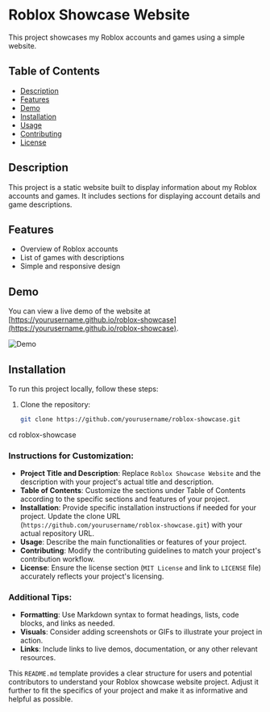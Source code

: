 # Roblox Showcase Website

This project showcases my Roblox accounts and games using a simple website.

## Table of Contents

- [Description](#description)
- [Features](#features)
- [Demo](#demo)
- [Installation](#installation)
- [Usage](#usage)
- [Contributing](#contributing)
- [License](#license)

## Description

This project is a static website built to display information about my Roblox accounts and games. It includes sections for displaying account details and game descriptions.

## Features

- Overview of Roblox accounts
- List of games with descriptions
- Simple and responsive design

## Demo

You can view a live demo of the website at [https://yourusername.github.io/roblox-showcase](https://yourusername.github.io/roblox-showcase).

![Demo](demo.png)

## Installation

To run this project locally, follow these steps:

1. Clone the repository:

   ```bash
   git clone https://github.com/yourusername/roblox-showcase.git
cd roblox-showcase

### Instructions for Customization:
- **Project Title and Description**: Replace `Roblox Showcase Website` and the description with your project's actual title and description.
- **Table of Contents**: Customize the sections under Table of Contents according to the specific sections and features of your project.
- **Installation**: Provide specific installation instructions if needed for your project. Update the clone URL (`https://github.com/yourusername/roblox-showcase.git`) with your actual repository URL.
- **Usage**: Describe the main functionalities or features of your project.
- **Contributing**: Modify the contributing guidelines to match your project's contribution workflow.
- **License**: Ensure the license section (`MIT License` and link to `LICENSE` file) accurately reflects your project's licensing.

### Additional Tips:
- **Formatting**: Use Markdown syntax to format headings, lists, code blocks, and links as needed.
- **Visuals**: Consider adding screenshots or GIFs to illustrate your project in action.
- **Links**: Include links to live demos, documentation, or any other relevant resources.
  
This `README.md` template provides a clear structure for users and potential contributors to understand your Roblox showcase website project. Adjust it further to fit the specifics of your project and make it as informative and helpful as possible.
